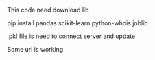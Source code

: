 This code need download lib 

pip install pandas scikit-learn python-whois joblib

.pkl file is need to connect server and update

Some url is working
